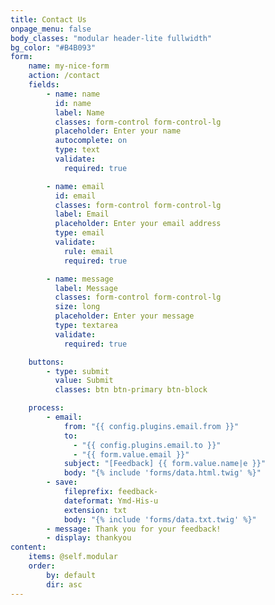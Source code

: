 ```yaml
---
title: Contact Us
onpage_menu: false
body_classes: "modular header-lite fullwidth"
bg_color: "#B4B093"
form:
    name: my-nice-form
    action: /contact
    fields:
        - name: name
          id: name
          label: Name
          classes: form-control form-control-lg
          placeholder: Enter your name
          autocomplete: on
          type: text
          validate:
            required: true

        - name: email
          id: email
          classes: form-control form-control-lg
          label: Email
          placeholder: Enter your email address
          type: email
          validate:
            rule: email
            required: true

        - name: message
          label: Message
          classes: form-control form-control-lg
          size: long
          placeholder: Enter your message
          type: textarea
          validate:
            required: true

    buttons:
        - type: submit
          value: Submit
          classes: btn btn-primary btn-block

    process:
        - email:
            from: "{{ config.plugins.email.from }}"
            to:
              - "{{ config.plugins.email.to }}"
              - "{{ form.value.email }}"
            subject: "[Feedback] {{ form.value.name|e }}"
            body: "{% include 'forms/data.html.twig' %}"
        - save:
            fileprefix: feedback-
            dateformat: Ymd-His-u
            extension: txt
            body: "{% include 'forms/data.txt.twig' %}"
        - message: Thank you for your feedback!
        - display: thankyou    
content:
    items: @self.modular
    order:
        by: default
        dir: asc
---
```

